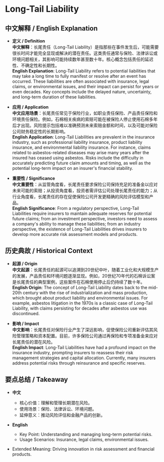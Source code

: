 # Long-Tail Liability

## 中文解释 / English Explanation

* **定义 / Definition**  
  **中文解释**：长尾责任（Long-Tail Liability）是指那些在事件发生后，可能需要很长时间才能完全显现或解决的潜在责任。这类责任通常与保险、法律诉讼或环境问题相关，其影响可能持续数年甚至数十年。核心概念包括责任的延迟性、不确定性和长期性。  
  **English Explanation**: Long-Tail Liability refers to potential liabilities that may take a long time to fully manifest or resolve after an event has occurred. These liabilities are often associated with insurance, legal claims, or environmental issues, and their impact can persist for years or even decades. Key concepts include the delayed nature, uncertainty, and long-term duration of these liabilities.

* **应用 / Application**  
  **中文应用场景**：长尾责任常见于保险行业，如职业责任保险、产品责任保险和环境责任保险。例如，石棉相关疾病的索赔可能在被保险人停止使用石棉多年后才出现。风险提示包括难以准确预测未来索赔金额和时间，以及可能对保险公司财务稳定性的长期影响。  
  **English Application**: Long-Tail Liabilities are prevalent in the insurance industry, such as professional liability insurance, product liability insurance, and environmental liability insurance. For instance, claims related to asbestos-related diseases may arise many years after the insured has ceased using asbestos. Risks include the difficulty in accurately predicting future claim amounts and timing, as well as the potential long-term impact on an insurer's financial stability.

* **重要性 / Significance**  
  **中文重要性**：从监管角度看，长尾责任要求保险公司保持充足的准备金以应对未来可能的索赔；从投资角度看，投资者需评估公司处理长尾责任的能力；从行业角度看，长尾责任的存在促使保险公司开发更精确的风险评估模型和产品。  
  **English Significance**: From a regulatory perspective, Long-Tail Liabilities require insurers to maintain adequate reserves for potential future claims; from an investment perspective, investors need to assess a company's ability to manage these liabilities; from an industry perspective, the existence of Long-Tail Liabilities drives insurers to develop more accurate risk assessment models and products.

## 历史典故 / Historical Context

* **起源 / Origin**  
  **中文起源**：长尾责任的起源可以追溯到20世纪中叶，随着工业化和大规模生产的发展，产品责任和环境问题逐渐显现。例如，20世纪70年代的石棉诉讼案是长尾责任的典型案例，这些案件在石棉使用停止后仍持续了数十年。  
  **English Origin**: The concept of Long-Tail Liability dates back to the mid-20th century with the rise of industrialization and mass production, which brought about product liability and environmental issues. For example, asbestos litigation in the 1970s is a classic case of Long-Tail Liability, with claims persisting for decades after asbestos use was discontinued.

* **影响 / Impact**  
  **中文影响**：长尾责任对保险行业产生了深远影响，促使保险公司重新评估其风险管理策略和资本配置。目前，许多保险公司通过再保险和专项准备金来应对长尾责任的潜在风险。  
  **English Impact**: Long-Tail Liabilities have had a profound impact on the insurance industry, prompting insurers to reassess their risk management strategies and capital allocation. Currently, many insurers address potential risks through reinsurance and specific reserves.

## 要点总结 / Takeaway

* **中文**  
  - 核心价值：理解和管理长期潜在风险。
  - 使用场景：保险、法律诉讼、环境问题。
  - 延伸意义：推动风险评估和金融产品的创新。

* **English**  
  - Key Point: Understanding and managing long-term potential risks.
  - Usage Scenarios: Insurance, legal claims, environmental issues.
- Extended Meaning: Driving innovation in risk assessment and financial products.